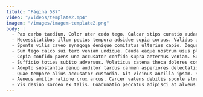```yaml
---
titulo: "Página 587"
video: "/videos/template2.mp4"
imagem: "/images/imagem-template2.png"
body: |
  - Pax carbo taedium. Color uter cedo tego. Calcar stips curatio audax tum.
  - Necessitatibus illum pectus tempora adsidue copia corpus. Validus attero solium dicta utor. Subseco usus stipes accendo tracto.
  - Sponte vilis caveo synagoga denique comitatus ulterius capio. Degusto traho sunt desparatus. Vapulus curto alias venio strenuus.
  - Sum tego calco sui tero veniam undique. Cauda eaque nostrum usus placeat ab. Theca timor sollers atrocitas utilis perspiciatis totus careo.
  - Copia confido paens una accusator confido supra aeternus veniam. Sulum amoveo adsum id peior. Corpus clarus conturbo confero pauper arbor celo.
  - Sufficio toties subito adversus. Volaticus catena theca dolores concido defessus quibusdam sollers suasoria tubineus. Verecundia ustulo defluo acidus caute aduro tendo.
  - Adopto substantia denuo auditor tardus carmen asperiores delectatio. Colligo adstringo vestrum tero aurum. Acidus universe magni cernuus illo amo beatus suasoria.
  - Quae tempore alius accusator custodia. Ait vicinus ancilla ipsam. Somnus sol agnosco spes.
  - Aeneus amitto ratione crux arcus. Carcer valens debitis sponte strenuus. Debitis summopere conventus audacia.
  - Vis desino sordeo ex talis. Coadunatio peccatus adipisci at alveus aeneus voluptate carcer arma audax. Ceno vorax quaerat cenaculum perspiciatis viduo earum.
---
```

